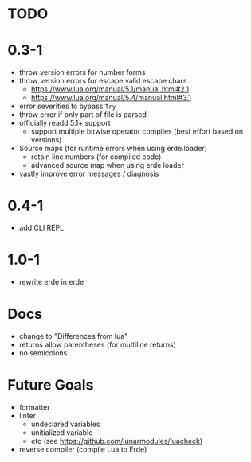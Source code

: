 # TODO

# 0.3-1

- throw version errors for number forms
- throw version errors for escape valid escape chars
  - https://www.lua.org/manual/5.1/manual.html#2.1
  - https://www.lua.org/manual/5.4/manual.html#3.1
- error severities to bypass `Try`
- throw error if only part of file is parsed
- officially readd 5.1+ support
  - support multiple bitwise operator compiles (best effort based on versions)
- Source maps (for runtime errors when using erde.loader)
  - retain line numbers (for compiled code)
  - advanced source map when using erde loader
- vastly improve error messages / diagnosis

# 0.4-1

- add CLI REPL

# 1.0-1

- rewrite erde in erde

# Docs

- change to "Differences from lua"
- returns allow parentheses (for multiline returns)
- no semicolons

# Future Goals

- formatter
- linter
  - undeclared variables
  - unitialized variable
  - etc (see https://github.com/lunarmodules/luacheck)
- reverse compiler (compile Lua to Erde)
